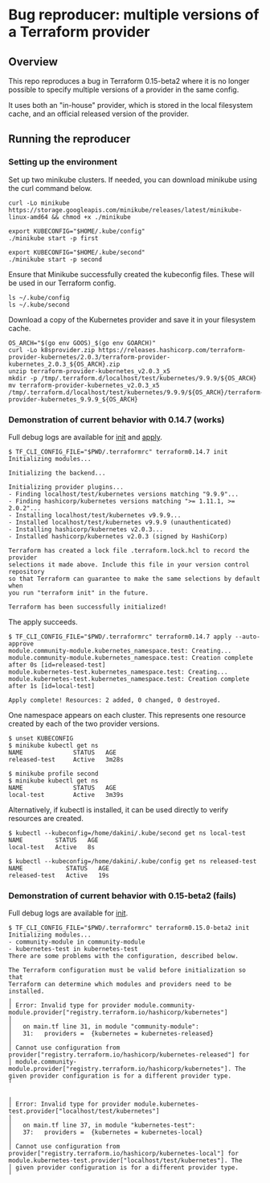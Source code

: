 # Bug reproducer: multiple versions of a Terraform provider

## Overview

This repo reproduces a bug in Terraform 0.15-beta2 where it is no longer possible to specify multiple versions of a provider in the same config.

It uses both an "in-house" provider, which is stored in the local filesystem cache, and an official released version of the provider.

## Running the reproducer

### Setting up the environment

Set up two minikube clusters. If needed, you can download minikube using the curl command below.

```
curl -Lo minikube https://storage.googleapis.com/minikube/releases/latest/minikube-linux-amd64 && chmod +x ./minikube

export KUBECONFIG="$HOME/.kube/config"
./minikube start -p first

export KUBECONFIG="$HOME/.kube/second"
./minikube start -p second
```

Ensure that Minikube successfully created the kubeconfig files. These will be used in our Terraform config.

```
ls ~/.kube/config
ls ~/.kube/second
```

Download a copy of the Kubernetes provider and save it in your filesystem cache.

```
OS_ARCH="$(go env GOOS)_$(go env GOARCH)"
curl -Lo k8sprovider.zip https://releases.hashicorp.com/terraform-provider-kubernetes/2.0.3/terraform-provider-kubernetes_2.0.3_${OS_ARCH}.zip
unzip terraform-provider-kubernetes_v2.0.3_x5
mkdir -p /tmp/.terraform.d/localhost/test/kubernetes/9.9.9/${OS_ARCH}
mv terraform-provider-kubernetes_v2.0.3_x5 /tmp/.terraform.d/localhost/test/kubernetes/9.9.9/${OS_ARCH}/terraform-provider-kubernetes_9.9.9_${OS_ARCH}
```

### Demonstration of current behavior with 0.14.7 (works)

Full debug logs are available for [init](logs/debug_0.14.7_init.txt) and [apply](logs/debug_0.14.7_apply.txt).

```
$ TF_CLI_CONFIG_FILE="$PWD/.terraformrc" terraform0.14.7 init
Initializing modules...

Initializing the backend...

Initializing provider plugins...
- Finding localhost/test/kubernetes versions matching "9.9.9"...
- Finding hashicorp/kubernetes versions matching ">= 1.11.1, >= 2.0.2"...
- Installing localhost/test/kubernetes v9.9.9...
- Installed localhost/test/kubernetes v9.9.9 (unauthenticated)
- Installing hashicorp/kubernetes v2.0.3...
- Installed hashicorp/kubernetes v2.0.3 (signed by HashiCorp)

Terraform has created a lock file .terraform.lock.hcl to record the provider
selections it made above. Include this file in your version control repository
so that Terraform can guarantee to make the same selections by default when
you run "terraform init" in the future.

Terraform has been successfully initialized!
```

The apply succeeds.

```
$ TF_CLI_CONFIG_FILE="$PWD/.terraformrc" terraform0.14.7 apply --auto-approve
module.community-module.kubernetes_namespace.test: Creating...
module.community-module.kubernetes_namespace.test: Creation complete after 0s [id=released-test]
module.kubernetes-test.kubernetes_namespace.test: Creating...
module.kubernetes-test.kubernetes_namespace.test: Creation complete after 1s [id=local-test]

Apply complete! Resources: 2 added, 0 changed, 0 destroyed.
```

One namespace appears on each cluster. This represents one resource created by each of the two provider versions.

```
$ unset KUBECONFIG
$ minikube kubectl get ns
NAME              STATUS   AGE
released-test     Active   3m28s

$ minikube profile second
$ minikube kubectl get ns
NAME              STATUS   AGE
local-test        Active   3m39s
```

Alternatively, if kubectl is installed, it can be used directly to verify resources are created.

```
$ kubectl --kubeconfig=/home/dakini/.kube/second get ns local-test
NAME         STATUS   AGE
local-test   Active   8s

$ kubectl --kubeconfig=/home/dakini/.kube/config get ns released-test
NAME            STATUS   AGE
released-test   Active   19s
```

### Demonstration of current behavior with 0.15-beta2 (fails)

Full debug logs are available for [init](logs/debug_0.15-beta2_init.txt).
```
$ TF_CLI_CONFIG_FILE="$PWD/.terraformrc" terraform0.15.0-beta2 init
Initializing modules...
- community-module in community-module
- kubernetes-test in kubernetes-test
There are some problems with the configuration, described below.

The Terraform configuration must be valid before initialization so that
Terraform can determine which modules and providers need to be installed.
╷
│ Error: Invalid type for provider module.community-module.provider["registry.terraform.io/hashicorp/kubernetes"]
│
│   on main.tf line 31, in module "community-module":
│   31:   providers =  {kubernetes = kubernetes-released}
│
│ Cannot use configuration from provider["registry.terraform.io/hashicorp/kubernetes-released"] for
│ module.community-module.provider["registry.terraform.io/hashicorp/kubernetes"]. The given provider configuration is for a different provider type.
╵

╷
│ Error: Invalid type for provider module.kubernetes-test.provider["localhost/test/kubernetes"]
│
│   on main.tf line 37, in module "kubernetes-test":
│   37:   providers =  {kubernetes = kubernetes-local}
│
│ Cannot use configuration from provider["registry.terraform.io/hashicorp/kubernetes-local"] for module.kubernetes-test.provider["localhost/test/kubernetes"]. The
│ given provider configuration is for a different provider type.
╵
```
